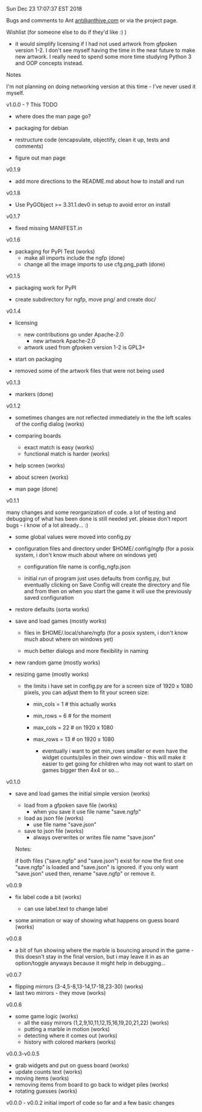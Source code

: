 Sun Dec 23 17:07:37 EST 2018


  Bugs and comments to Ant <ant@anthive.com> or via the
project page.


Wishlist (for someone else to do if they'd like :) )

  - it would simplify licensing if I had not used artwork 
    from gfpoken version 1-2.  I don't see myself having 
    the time in the near future to make new artwork.  I 
    really need to spend some more time studying Python 3
    and OOP concepts instead.


Notes

  I'm not planning on doing networking version at this 
time - I've never used it myself.


v1.0.0 - ?  This TODO

  - where does the man page go?

  - packaging for debian

  - restructure code (encapsulate, objectify, clean it up,
    tests and comments)

  - figure out man page


v0.1.9

  - add more directions to the README.md about how to install and run


v0.1.8

  - Use PyGObject >= 3.31.1.dev0 in setup to avoid error on
    install


v0.1.7

  - fixed missing MANIFEST.in


v0.1.6

  - packaging for PyPI Test (works)
    - make all imports include the ngfp (done)
    - change all the image imports to use cfg.png_path (done)


v0.1.5

  - packaging work for PyPI

  - create subdirectory for ngfp, move png/ and create doc/


v0.1.4

  - licensing
    - new contributions go under Apache-2.0
      - new artwork Apache-2.0
    - artwork used from gfpoken version 1-2 is GPL3+

  - start on packaging

  - removed some of the artwork files that were not being used


v0.1.3

  - markers (done)


v0.1.2

  - sometimes changes are not reflected immediately in the
      the left scales of the config dialog (works)

  - comparing boards
    - exact match is easy (works)
    - functional match is harder (works)

  - help screen (works)

  - about screen (works)

  - man page (done)


v0.1.1

  many changes and some reorganization of code.
a lot of testing and debugging of what has 
been done is still needed yet.  please don't 
report bugs - i know of a lot already...  :)

  - some global values were moved into config.py

  - configuration files and directory under
    $HOME/.config/ngfp (for a posix system, i don't	
    know much about where on windows yet)

    - configuration file name is config_ngfp.json

    - initial run of program just uses defaults from
      config.py, but eventually clicking on Save Config
      will create the directory and file and from then
      on when you start the game it will use the 
      previously saved configuration

  - restore defaults (sorta works)

  - save and load games (mostly works)

    - files in $HOME/.local/share/ngfp (for a posix 
      system, i don't	know much about where on windows yet)

    - much better dialogs and more flexibility in naming

  - new random game (mostly works)

  - resizing game (mostly works)

    - the limits i have set in config.py are for a screen
      size of 1920 x 1080 pixels, you can adjust them to
      fit your screen size:

      - min_cols = 1      # this actually works
      - min_rows = 6      # for the moment
      - max_cols = 22     # on 1920 x 1080
      - max_rows = 13     # on 1920 x 1080

        - eventually i want to get min_rows smaller
          or even have the widget counts/piles in their
          own window - this will make it easier to get
          going for children who may not want to start
          on games bigger then 4x4 or so...


v0.1.0

  - save and load games the initial simple version (works)
    - load from a gfpoken save file (works)
      - when you save it use file name "save.ngfp"
    - load as json file (works)
      - use file name "save.json"
    - save to json file (works)
      - always overwrites or writes file name "save.json"


    Notes:

      if both files ("save.ngfp" and "save.json") exist for now
    the first one "save.ngfp" is loaded and "save.json" is 
    ignored.  if you only want "save.json" used then, rename 
    "save.ngfp" or remove it.


v0.0.9

  - fix label code a bit (works)
    - can use label.text to change label

  - some animation or way of showing what happens on guess board (works)


v0.0.8

  - a bit of fun showing where the marble is bouncing
    around in the game - this doesn't stay in the final
    version, but i may leave it in as an option/toggle
    anyways because it might help in debugging...


v0.0.7


  - flipping mirrors (3-4,5-8,13-14,17-18,23-30) (works)
  - last two mirrors - they move (works)


v0.0.6

  - some game logic (works)
    - all the easy mirrors (1,2,9,10,11,12,15,16,19,20,21,22) (works)
    - putting a marble in motion (works)
    - detecting where it comes out (works)
    - history with colored markers (works)


v0.0.3-v0.0.5

  - grab widgets and put on guess board (works)
  - update counts text (works)
  - moving items (works)
  - removing items from board to go back to widget piles (works)
  - rotating guesses (works)


v0.0.0 - v0.0.2
  initial import of code so far and a few basic changes



